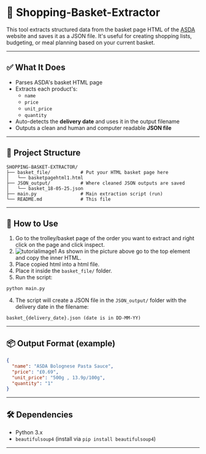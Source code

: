 # 🛒 Shopping-Basket-Extractor

This tool extracts structured data from the basket page HTML of the [ASDA](https://groceries.asda.com) website and saves it as a JSON file. It's useful for creating shopping lists, budgeting, or meal planning based on your current basket.

---

## ✅ What It Does

- Parses ASDA's basket HTML page
- Extracts each product's:
  - `name`
  - `price`
  - `unit_price`
  - `quantity`
- Auto-detects the **delivery date** and uses it in the output filename
- Outputs a clean and human and computer readable **JSON file**

---

## 📁 Project Structure

```
SHOPPING-BASKET-EXTRACTOR/
├── basket_file/           # Put your HTML basket page here
│   └── basketpagehtml1.html
├── JSON_output/           # Where cleaned JSON outputs are saved
│   └── basket_18-05-25.json
├── main.py                # Main extraction script (run)
└── README.md              # This file
```

---

## 🚀 How to Use

1. Go to the trolley/basket page of the order you want to extract and right click on the page and click inspect.
2. ![tutorialimage1](https://github.com/user-attachments/assets/2cbbb4b8-2f52-4418-b072-4c77532da4ec)
   As shown in the picture above go to the top <html> element and copy the inner HTML.
3. Place copied html into a html file.
4. Place it inside the `basket_file/` folder.
5. Run the script:

```bash
python main.py
```

4. The script will create a JSON file in the `JSON_output/` folder with the delivery date in the filename:

```
basket_{delivery_date}.json (date is in DD-MM-YY)
```

---

## 📦 Output Format (example)

```json
{
  "name": "ASDA Bolognese Pasta Sauce",
  "price": "£0.69",
  "unit_price": "500g , 13.9p/100g",
  "quantity": "1"
}
```

---

## 🛠️ Dependencies

- Python 3.x
- `beautifulsoup4` (install via `pip install beautifulsoup4`)

---
